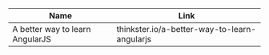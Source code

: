 Name | Link
------------ | -------------
A better way to learn AngularJS | thinkster.io/a-better-way-to-learn-angularjs
